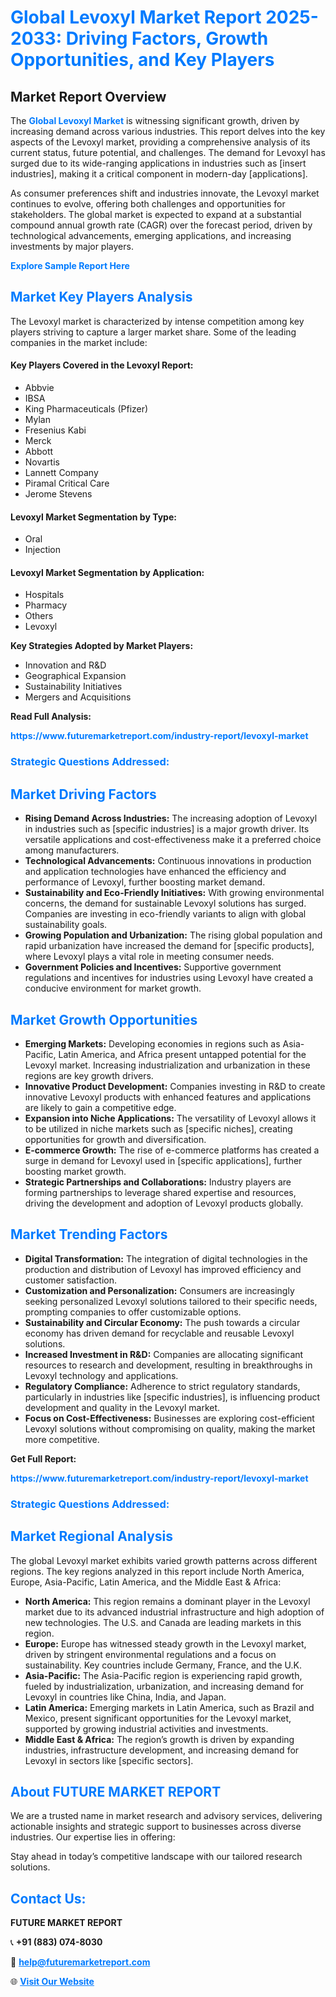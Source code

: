 <h1 style="color: #007BFF;">Global Levoxyl Market Report 2025-2033: Driving Factors, Growth Opportunities, and Key Players</h1>

<section id="overview">
<h2>Market Report Overview</h2>
<p>The <a href="https://www.futuremarketreport.com/industry-report/levoxyl-market" style="color: #007BFF; text-decoration: none;"><strong>Global Levoxyl Market</strong></a> is witnessing significant growth, driven by increasing demand across various industries. This report delves into the key aspects of the Levoxyl market, providing a comprehensive analysis of its current status, future potential, and challenges. The demand for Levoxyl has surged due to its wide-ranging applications in industries such as [insert industries], making it a critical component in modern-day [applications].</p>
<p>As consumer preferences shift and industries innovate, the Levoxyl market continues to evolve, offering both challenges and opportunities for stakeholders. The global market is expected to expand at a substantial compound annual growth rate (CAGR) over the forecast period, driven by technological advancements, emerging applications, and increasing investments by major players.</p>
</section>

<section id="overview">
<p><a href="https://www.futuremarketreport.com/request-sample/reportId=122483" style="color: #007BFF; text-decoration: none;"><strong>Explore Sample Report Here</strong></a></p>
</section>

<section id="key-players">
<h2 style="color: #007BFF;">Market Key Players Analysis</h2>
<p>The Levoxyl market is characterized by intense competition among key players striving to capture a larger market share. Some of the leading companies in the market include:</p>
<h4>Key Players Covered in the Levoxyl Report:</h4>
<ul><li>Abbvie</li><li>IBSA</li><li>King Pharmaceuticals (Pfizer)</li><li>Mylan</li><li>Fresenius Kabi</li><li>Merck</li><li>Abbott</li><li>Novartis</li><li>Lannett Company</li><li>Piramal Critical Care</li><li>Jerome Stevens</li></ul>
<h4>Levoxyl Market Segmentation by Type:</h4>
<ul><li>Oral</li><li>Injection</li></ul>

<h4>Levoxyl Market Segmentation by Application:</h4>
<ul><li>Hospitals</li><li>Pharmacy</li><li>Others</li><li>Levoxyl</li></ul>
<p><strong>Key Strategies Adopted by Market Players:</strong></p>
<ul>
<li>Innovation and R&D</li>
<li>Geographical Expansion</li>
<li>Sustainability Initiatives</li>
<li>Mergers and Acquisitions</li>
</ul>
</section>

<section>
<p><strong>Read Full Analysis: </strong></p><a href="https://www.futuremarketreport.com/industry-report/levoxyl-market" style="color: #007BFF; text-decoration: none;"><strong>https://www.futuremarketreport.com/industry-report/levoxyl-market</strong></a>
<h3 style="color: #007BFF;">Strategic Questions Addressed:</h3>
</section>

<section id="driving-factors">
<h2 style="color: #007BFF;">Market Driving Factors</h2>
<ul>
<li><strong>Rising Demand Across Industries:</strong> The increasing adoption of Levoxyl in industries such as [specific industries] is a major growth driver. Its versatile applications and cost-effectiveness make it a preferred choice among manufacturers.</li>
<li><strong>Technological Advancements:</strong> Continuous innovations in production and application technologies have enhanced the efficiency and performance of Levoxyl, further boosting market demand.</li>
<li><strong>Sustainability and Eco-Friendly Initiatives:</strong> With growing environmental concerns, the demand for sustainable Levoxyl solutions has surged. Companies are investing in eco-friendly variants to align with global sustainability goals.</li>
<li><strong>Growing Population and Urbanization:</strong> The rising global population and rapid urbanization have increased the demand for [specific products], where Levoxyl plays a vital role in meeting consumer needs.</li>
<li><strong>Government Policies and Incentives:</strong> Supportive government regulations and incentives for industries using Levoxyl have created a conducive environment for market growth.</li>
</ul>
</section>

<section id="growth-opportunities">
<h2 style="color: #007BFF;">Market Growth Opportunities</h2>
<ul>
<li><strong>Emerging Markets:</strong> Developing economies in regions such as Asia-Pacific, Latin America, and Africa present untapped potential for the Levoxyl market. Increasing industrialization and urbanization in these regions are key growth drivers.</li>
<li><strong>Innovative Product Development:</strong> Companies investing in R&D to create innovative Levoxyl products with enhanced features and applications are likely to gain a competitive edge.</li>
<li><strong>Expansion into Niche Applications:</strong> The versatility of Levoxyl allows it to be utilized in niche markets such as [specific niches], creating opportunities for growth and diversification.</li>
<li><strong>E-commerce Growth:</strong> The rise of e-commerce platforms has created a surge in demand for Levoxyl used in [specific applications], further boosting market growth.</li>
<li><strong>Strategic Partnerships and Collaborations:</strong> Industry players are forming partnerships to leverage shared expertise and resources, driving the development and adoption of Levoxyl products globally.</li>
</ul>
</section>

<section id="trending-factors">
<h2 style="color: #007BFF;">Market Trending Factors</h2>
<ul>
<li><strong>Digital Transformation:</strong> The integration of digital technologies in the production and distribution of Levoxyl has improved efficiency and customer satisfaction.</li>
<li><strong>Customization and Personalization:</strong> Consumers are increasingly seeking personalized Levoxyl solutions tailored to their specific needs, prompting companies to offer customizable options.</li>
<li><strong>Sustainability and Circular Economy:</strong> The push towards a circular economy has driven demand for recyclable and reusable Levoxyl solutions.</li>
<li><strong>Increased Investment in R&D:</strong> Companies are allocating significant resources to research and development, resulting in breakthroughs in Levoxyl technology and applications.</li>
<li><strong>Regulatory Compliance:</strong> Adherence to strict regulatory standards, particularly in industries like [specific industries], is influencing product development and quality in the Levoxyl market.</li>
<li><strong>Focus on Cost-Effectiveness:</strong> Businesses are exploring cost-efficient Levoxyl solutions without compromising on quality, making the market more competitive.</li>
</ul>
</section>

<section>
<p><strong>Get Full Report: </strong></p><a href="https://www.futuremarketreport.com/industry-report/levoxyl-market" style="color: #007BFF; text-decoration: none;"><strong>https://www.futuremarketreport.com/industry-report/levoxyl-market</strong></a>
<h3 style="color: #007BFF;">Strategic Questions Addressed:</h3>
</section>


<section id="regional-analysis">
<h2 style="color: #007BFF;">Market Regional Analysis</h2>
<p>The global Levoxyl market exhibits varied growth patterns across different regions. The key regions analyzed in this report include North America, Europe, Asia-Pacific, Latin America, and the Middle East & Africa:</p>
<ul>
<li><strong>North America:</strong> This region remains a dominant player in the Levoxyl market due to its advanced industrial infrastructure and high adoption of new technologies. The U.S. and Canada are leading markets in this region.</li>
<li><strong>Europe:</strong> Europe has witnessed steady growth in the Levoxyl market, driven by stringent environmental regulations and a focus on sustainability. Key countries include Germany, France, and the U.K.</li>
<li><strong>Asia-Pacific:</strong> The Asia-Pacific region is experiencing rapid growth, fueled by industrialization, urbanization, and increasing demand for Levoxyl in countries like China, India, and Japan.</li>
<li><strong>Latin America:</strong> Emerging markets in Latin America, such as Brazil and Mexico, present significant opportunities for the Levoxyl market, supported by growing industrial activities and investments.</li>
<li><strong>Middle East & Africa:</strong> The region’s growth is driven by expanding industries, infrastructure development, and increasing demand for Levoxyl in sectors like [specific sectors].</li>
</ul>
</section>

<footer>
<h2 style="color: #007BFF;">About FUTURE MARKET REPORT</h2>
<p>We are a trusted name in market research and advisory services, delivering actionable insights and strategic support to businesses across diverse industries. Our expertise lies in offering:</p>

<p>Stay ahead in today’s competitive landscape with our tailored research solutions.</p>

<h2 style="color: #007BFF;">Contact Us:</h2>
<p><strong>FUTURE MARKET REPORT</strong></p>
<p>📞 <strong>+91 (883) 074-8030</strong></p>
<p>📧 <strong><a href="mailto:help@futuremarketreport.com" style="color: #007BFF;">help@futuremarketreport.com</a></strong></p>
<p>🌐 <strong><a href="https://www.futuremarketreport.com/" style="color: #007BFF;">Visit Our Website</a></strong></p>
</footer>